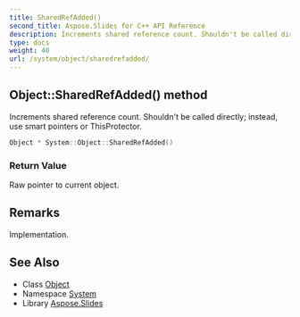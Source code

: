 ```yaml
---
title: SharedRefAdded()
second_title: Aspose.Slides for C++ API Reference
description: Increments shared reference count. Shouldn't be called directly; instead, use smart pointers or ThisProtector.
type: docs
weight: 40
url: /system/object/sharedrefadded/
---
```

## Object::SharedRefAdded() method


Increments shared reference count. Shouldn't be called directly; instead, use smart pointers or ThisProtector.

```cpp
Object * System::Object::SharedRefAdded()
```


### Return Value

Raw pointer to current object.
## Remarks


Implementation.

## See Also

* Class [Object](../)
* Namespace [System](../../)
* Library [Aspose.Slides](../../../)